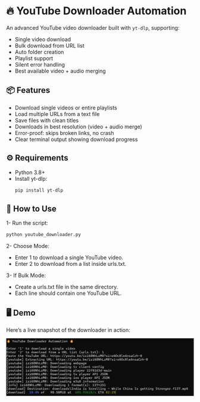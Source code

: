 # 🔥 YouTube Downloader Automation

An advanced YouTube video downloader built with `yt-dlp`, supporting:
- Single video download
- Bulk download from URL list
- Auto folder creation
- Playlist support
- Silent error handling
- Best available video + audio merging

## 📦 Features
- Download single videos or entire playlists
- Load multiple URLs from a text file
- Save files with clean titles
- Downloads in best resolution (video + audio merge)
- Error-proof: skips broken links, no crash
- Clear terminal output showing download progress

## ⚙️ Requirements
- Python 3.8+
- Install yt-dlp:
  ```bash
  pip install yt-dlp

## 🚀 How to Use
1- Run the script:
  ```bash
  python youtube_downloader.py
  ```

2- Choose Mode:
- Enter 1 to download a single YouTube video.
- Enter 2 to download from a list inside urls.txt.

3- If Bulk Mode:
- Create a urls.txt file in the same directory.
- Each line should contain one YouTube URL.

## 🖥️ Demo

Here’s a live snapshot of the downloader in action:

![YouTube Downloader Demo](Demo.png)
